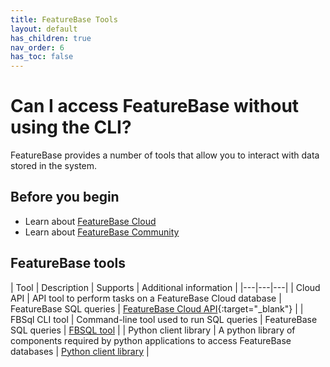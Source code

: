 ```yaml
---
title: FeatureBase Tools
layout: default
has_children: true
nav_order: 6
has_toc: false
---
```


# Can I access FeatureBase without using the CLI?

FeatureBase provides a number of tools that allow you to interact with data stored in the system.

## Before you begin

* Learn about [FeatureBase Cloud](/docs/cloud/cloud-home)
* Learn about [FeatureBase Community](/docs/community/com-home)

## FeatureBase tools

| Tool | Description | Supports | Additional information |
|---|---|---|
| Cloud API | API tool to perform tasks on a FeatureBase Cloud database | FeatureBase SQL queries | [FeatureBase Cloud API](https://api-docs-featurebase-cloud.redoc.ly/){:target="_blank"} |
| FBSql CLI tool | Command-line tool used to run SQL queries | FeatureBase SQL queries | [FBSQL tool](/docs/tools/fbsql/fbsql-home) |
| Python client library | A python library of components required by python applications to access FeatureBase databases | [Python client library](/docs/tools/python-client-library/python-client-library-home) |
